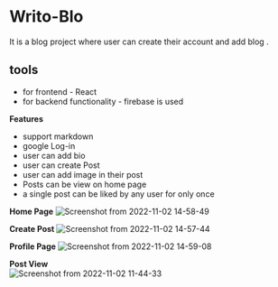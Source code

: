 # Writo-Blo
It is a blog project where user can create their account and add blog .
## tools
- for frontend - React
- for backend functionality - firebase is used

**Features**
- support markdown
- google Log-in
- user can add bio
- user can create Post
- user can add image in their post 
- Posts can be view on home page 
- a single post can be liked by any user for only once


**Home Page**
![Screenshot from 2022-11-02 14-58-49](https://user-images.githubusercontent.com/78840243/199453975-de9ad231-ddd7-48db-bac8-2319d9c3b8a8.png)



**Create Post**
![Screenshot from 2022-11-02 14-57-44](https://user-images.githubusercontent.com/78840243/199453743-e1e7b4a9-8473-488d-990c-9b872e455fab.png)

**Profile Page**
![Screenshot from 2022-11-02 14-59-08](https://user-images.githubusercontent.com/78840243/199454035-a1f78832-ee7f-43ad-99cb-a9889ff22d8a.png)


**Post View**
<br/>
![Screenshot from 2022-11-02 11-44-33](https://user-images.githubusercontent.com/78840243/199449653-cd50021d-114a-41f6-8cf8-14b6753f0645.png)
